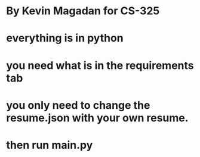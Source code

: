 # By Kevin Magadan for CS-325 
# 
# everything is in python
# you need what is in the requirements tab
# you only need to change the resume.json with your own resume.
# then run main.py